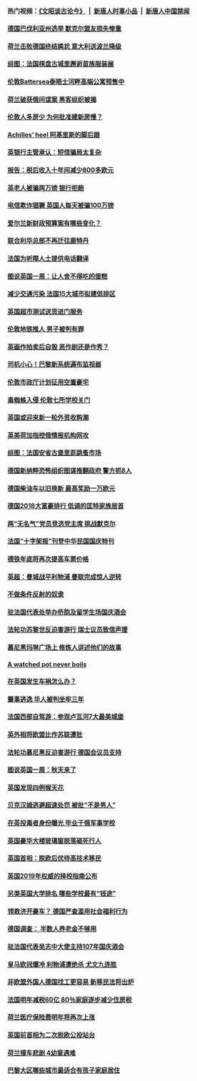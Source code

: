 #### 热门视频：[《文昭谈古论今》](https://github.com/gfw-breaker/wenzhao/blob/master/README.md?t=10160334) &nbsp;|&nbsp; [新唐人时事小品](https://github.com/gfw-breaker/ntdtv-comedy/blob/master/README.md?t=10160334) &nbsp;|&nbsp; [新唐人中国禁闻](https://github.com/gfw-breaker/ntdtv-news/blob/master/README.md?t=10160334)

#### [德国巴伐利亚州选举 默克尔盟友损失惨重](../pages/nsc974/n10783385.md?t=10160334) 

#### [荷兰击败德国终结尴尬 意大利送波兰降级](../pages/nsc974/n10783771.md?t=10160334) 

#### [组图：法国棋盘古城里邂逅苗族服装展](../pages/nsc974/n10781596.md?t=10160334) 

#### [伦敦Battersea泰晤士河畔高端公寓预售中](../pages/nsc974/n10780029.md?t=10160334) 

#### [荷兰破获俄间谍案 黑客组织被揭](../pages/nsc974/n10779265.md?t=10160334) 

#### [伦敦人多房少 为何批准建新房慢？](../pages/nsc974/n10779376.md?t=10160334) 

#### [Achilles’ heel 阿基里斯的脚后跟](../pages/nsc974/n10779364.md?t=10160334) 

#### [英银行主管承认：短信骗局太复杂](../pages/nsc974/n10779357.md?t=10160334) 

#### [报告：税后收入十年间减少800多欧元](../pages/nsc974/n10779342.md?t=10160334) 

#### [英老人被骗两万镑 银行拒赔](../pages/nsc974/n10779353.md?t=10160334) 

#### [电信欺诈猖獗 英国人每天被骗100万镑](../pages/nsc974/n10779322.md?t=10160334) 

#### [爱尔兰新财政预算案有哪些变化？](../pages/nsc974/n10779332.md?t=10160334) 

#### [联合利华总部不再迁往鹿特丹](../pages/nsc974/n10779315.md?t=10160334) 

#### [法国为听障人士提供电话翻译](../pages/nsc974/n10776654.md?t=10160334) 

#### [图说英国一周：让人舍不得吃的蛋糕](../pages/nsc974/n10776635.md?t=10160334) 

#### [减少交通污染 法国15大城市拟建低排区](../pages/nsc974/n10776580.md?t=10160334) 

#### [英国超市测试送货进门服务](../pages/nsc974/n10776623.md?t=10160334) 

#### [伦敦地铁推人 男子被判有罪](../pages/nsc974/n10776609.md?t=10160334) 

#### [英画作拍卖后自毁 恶作剧还是作秀？](../pages/nsc974/n10776576.md?t=10160334) 

#### [司机小心！巴黎新系统遍布监视器](../pages/nsc974/n10776510.md?t=10160334) 

#### [伦敦市政厅计划征用空置豪宅](../pages/nsc974/n10776569.md?t=10160334) 

#### [毒蜘蛛入侵 伦敦七所学校关门](../pages/nsc974/n10776564.md?t=10160334) 

#### [英国或迎来新一轮外资收购潮](../pages/nsc974/n10776549.md?t=10160334) 

#### [英美荷加指控俄情报机构网攻](../pages/nsc974/n10776535.md?t=10160334) 

#### [组图：法国安省古堡里逛跳蚤市场](../pages/nsc974/n10775210.md?t=10160334) 

#### [德国新纳粹恐怖组织图谋推翻政府 警方抓8人](../pages/nsc974/n10774321.md?t=10160334) 

#### [德国柴油车以旧换新 最高奖励一万欧元](../pages/nsc974/n10774269.md?t=10160334) 

#### [德国2018大富豪排行 低调的匡特家族居首](../pages/nsc974/n10774023.md?t=10160334) 

#### [两“无名气”党员竞选党主席 挑战默克尔](../pages/nsc974/n10774533.md?t=10160334) 

#### [法国“十字架报”刊登中华民国国庆特刊](../pages/nsc974/n10774543.md?t=10160334) 

#### [德铁年底将再次提高车票价格](../pages/nsc974/n10774155.md?t=10160334) 

#### [英超：曼城战平利物浦 曼联完成惊人逆转](../pages/nsc974/n10773638.md?t=10160334) 

#### [不做条件反射的奴隶](../pages/nsc974/n10771821.md?t=10160334) 

#### [驻法国代表处举办侨胞及留学生场国庆酒会](../pages/nsc974/n10769921.md?t=10160334) 

#### [法轮功苏黎世反迫害游行 瑞士议员致信声援](../pages/nsc974/n10767250.md?t=10160334) 

#### [慕尼黑玛琳广场上 修炼人讲述他们的故事](../pages/nsc974/n10762990.md?t=10160334) 

#### [A watched pot never boils](../pages/nsc974/n10763822.md?t=10160334) 

#### [在英国发生车祸怎么办？](../pages/nsc974/n10763811.md?t=10160334) 

#### [肇事逃逸 华人被判坐牢三年](../pages/nsc974/n10763799.md?t=10160334) 

#### [法国西部自驾游：参观卢瓦河7大最美城堡](../pages/nsc974/n10760218.md?t=10160334) 

#### [英外相将欧盟比作苏联遭批](../pages/nsc974/n10761274.md?t=10160334) 

#### [法轮功慕尼黑反迫害游行 德国会议员支持](../pages/nsc974/n10760664.md?t=10160334) 

#### [图说英国一周：秋天来了](../pages/nsc974/n10761380.md?t=10160334) 

#### [英国发现四例猴天花](../pages/nsc974/n10761362.md?t=10160334) 

#### [贝克汉姆逃避超速处罚 被批“不是男人”](../pages/nsc974/n10761349.md?t=10160334) 

#### [在英投毒者身份曝光 毕业于俄军事学校](../pages/nsc974/n10761338.md?t=10160334) 

#### [英国豪华大楼玻璃窗脱落砸死行人](../pages/nsc974/n10761334.md?t=10160334) 

#### [英国首相：脱欧后优待高技术移民](../pages/nsc974/n10761323.md?t=10160334) 

#### [英国2019年权威的择校指南公布](../pages/nsc974/n10761253.md?t=10160334) 

#### [另类英国大学排名 哪些学校最有“钱途”](../pages/nsc974/n10760972.md?t=10160334) 

#### [领救济开豪车？ 德国严查滥用社会福利行为](../pages/nsc974/n10760730.md?t=10160334) 

#### [德国调查：  半数人养老金不够用](../pages/nsc974/n10760552.md?t=10160334) 

#### [驻法国代表吴志中大使主持107年国庆酒会](../pages/nsc974/n10760458.md?t=10160334) 

#### [皇马欧冠爆冷 利物浦遭绝杀 尤文九连胜](../pages/nsc974/n10759476.md?t=10160334) 

#### [非欧盟外国人德国找工更容易 新移民法将出炉](../pages/nsc974/n10758904.md?t=10160334) 

#### [法国明年减税60亿 80％家庭逐步减少住房税](../pages/nsc974/n10758112.md?t=10160334) 

#### [荷兰医疗保险费明年将再次上涨](../pages/nsc974/n10758614.md?t=10160334) 

#### [英国前首相为二次脱欧公投站台](../pages/nsc974/n10756382.md?t=10160334) 

#### [荷兰撞车悲剧 4幼童遇难](../pages/nsc974/n10758529.md?t=10160334) 

#### [巴黎大区哪些城市最适合有孩子家庭居住](../pages/nsc974/n10758451.md?t=10160334) 


